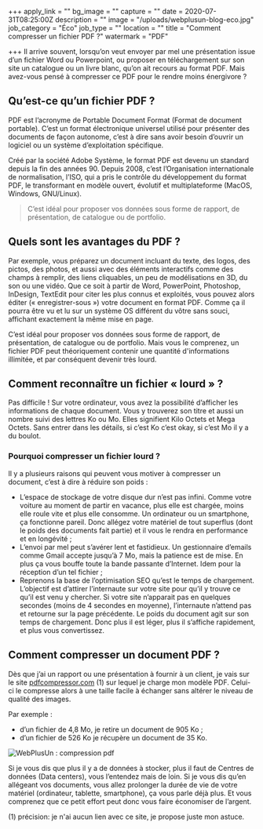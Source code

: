 +++
apply_link = ""
bg_image = ""
capture = ""
date = 2020-07-31T08:25:00Z
description = ""
image = "/uploads/webplusun-blog-eco.jpg"
job_category = "Éco"
job_type = ""
location = ""
title = "Comment compresser un fichier PDF ?"
watermark = "PDF"

+++
Il arrive souvent, lorsqu’on veut envoyer par mel une présentation issue d’un fichier Word ou Powerpoint, ou proposer en téléchargement sur son site un catalogue ou un livre blanc, qu’on ait recours au format PDF. Mais avez-vous pensé à compresser ce PDF pour le rendre moins énergivore ?

## Qu’est-ce qu’un fichier PDF ?

PDF est l’acronyme de Portable Document Format (Format de document portable). C’est un format électronique universel utilisé pour présenter des documents de façon autonome, c’est à dire sans avoir besoin d’ouvrir un logiciel ou un système d’exploitation spécifique.

Créé par la société Adobe Système, le format PDF est devenu un standard depuis la fin des années 90. Depuis 2008, c’est l’Organisation internationale de normalisation, l’ISO, qui a pris le contrôle du développement du format PDF, le transformant en modèle ouvert, évolutif et multiplateforme (MacOS, Windows, GNU/Linux).

> C’est idéal pour proposer vos données sous forme de rapport, de présentation, de catalogue ou de portfolio.

## Quels sont les avantages du PDF ?

Par exemple, vous préparez un document incluant du texte, des logos, des pictos, des photos, et aussi avec des éléments interactifs comme des champs à remplir, des liens cliquables, un peu de modélisations en 3D, du son ou une vidéo. Que ce soit à partir de Word, PowerPoint, Photoshop, InDesign, TextEdit pour citer les plus connus et exploités, vous pouvez alors éditer (« enregistrer-sous ») votre document en format PDF. Comme ça il pourra être vu et lu sur un système OS différent du vôtre sans souci, affichant exactement la même mise en page.

C’est idéal pour proposer vos données sous forme de rapport, de présentation, de catalogue ou de portfolio. Mais vous le comprenez, un fichier PDF peut théoriquement contenir une quantité d'informations illimitée, et par conséquent devenir très lourd.

## Comment reconnaître un fichier « lourd » ?

Pas difficile ! Sur votre ordinateur, vous avez la possibilité d’afficher les informations de chaque document. Vous y trouverez son titre et aussi un nombre suivi des lettres Ko ou Mo. Elles signifient Kilo Octets et Mega Octets. Sans entrer dans les détails, si c’est Ko c’est okay, si c’est Mo il y a du boulot.

### Pourquoi compresser un fichier lourd ?

Il y a plusieurs raisons qui peuvent vous motiver à compresser un document, c’est à dire à réduire son poids :

* L’espace de stockage de votre disque dur n’est pas infini. Comme votre voiture au moment de partir en vacance, plus elle est chargée, moins elle roule vite et plus elle consomme. Un ordinateur ou un smartphone, ça fonctionne pareil. Donc allégez votre matériel de tout superflus (dont le poids des documents fait partie) et il vous le rendra en performance et en longévité ;
* L’envoi par mel peut s’avérer lent et fastidieux. Un gestionnaire d’emails comme Gmail accepte jusqu’à 7 Mo, mais la patience est de mise. En plus ça vous bouffe toute la bande passante d’Internet. Idem pour la réception d’un tel fichier ;
* Reprenons la base de l’optimisation SEO qu’est le temps de chargement. L’objectif est d’attirer l’internaute sur votre site pour qu’il y trouve ce qu’il est venu y chercher. Si votre site n’apparait pas en quelques secondes (moins de 4 secondes en moyenne), l’internaute n’attend pas et retourne sur la page précédente. Le poids du document agit sur son temps de chargement. Donc plus il est léger, plus il s’affiche rapidement, et plus vous convertissez.

## Comment compresser un document PDF ?

Dès que j’ai un rapport ou une présentation à fournir à un client, je vais sur le site [pdfcompressor.com](https://pdfcompressor.com/ "pdfcompressor") (1) sur lequel je charge mon modèle PDF. Celui-ci le compresse alors à une taille facile à échanger sans altérer le niveau de qualité des images.

Par exemple :

* d’un fichier de 4,8 Mo, je retire un document de 905 Ko ;
* d’un fichier de 526 Ko je récupère un document de 35 Ko.

![WebPlusUn : compression pdf](/uploads/webplusun-compression-pdf.png "WebPlusUn : compression pdf")

Si je vous dis que plus il y a de données à stocker, plus il faut de Centres de données (Data centers), vous l’entendez mais de loin. Si je vous dis qu’en allégeant vos documents, vous allez prolonger la durée de vie de votre matériel (ordinateur, tablette, smartphone), ça vous parle déjà plus. Et vous comprenez que ce petit effort peut donc vous faire économiser de l’argent.

(1) précision: je n'ai aucun lien avec ce site, je propose juste mon astuce.